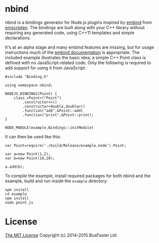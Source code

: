 nbind
=====

nbind is a bindings generator for Node.js plugins inspired by [embind](http://kripken.github.io/emscripten-site/docs/porting/connecting_cpp_and_javascript/embind.html) from [emscripten](http://emscripten.org). The bindings are built along with your C++ library without requiring any generated code, using C++11 templates and simple declarations.

It's at an alpha stage and many embind features are missing, but for usage instructions much of the [embind documentation](http://kripken.github.io/emscripten-site/docs/porting/connecting_cpp_and_javascript/embind.html) is appropriate. The included example illustrates the basic idea, a simple C++ Point class is defined with no JavaScript-related code. Only the following is required to add support for using it from JavaScript:

    #include "Binding.h"

    using namespace nbind;

    NODEJS_BINDINGS(Point) {
        class_<Point>("Point")
            .constructor<>()
            .constructor<double,double>()
            .function("add",&Point::add)
            .function("print",&Point::print);
    }

    NODE_MODULE(example,Bindings::initModule)

It can then be used like this:

    var Point=require('./build/Release/example.node').Point;

    var a=new Point(1,2);
    var b=new Point(10,20);

    a.add(b);

To compile the example, install required packages for both nbind and the example, build and run inside the `example` directory:

    npm install
    cd example
    npm install
    node point.js

License
=======

[The MIT License](https://raw.githubusercontent.com/jjrv/nbind/master/LICENSE)
Copyright (c) 2014-2015 BusFaster Ltd
